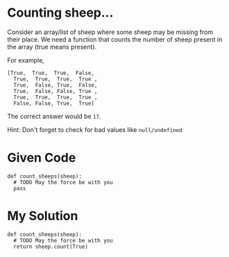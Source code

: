 # Counting sheep...

Consider an array/list of sheep where some sheep may be missing from their place. We need a function that counts the number of sheep present in the array (true means present).

For example,

```
[True,  True,  True,  False,
  True,  True,  True,  True ,
  True,  False, True,  False,
  True,  False, False, True ,
  True,  True,  True,  True ,
  False, False, True,  True]
```  
  
The correct answer would be ```17```.

Hint: Don't forget to check for bad values like ```null/undefined```

# Given Code

```{python}
def count_sheeps(sheep):
  # TODO May the force be with you
  pass
```

# My Solution

```{python}
def count_sheeps(sheep):
  # TODO May the force be with you
  return sheep.count(True)
```
